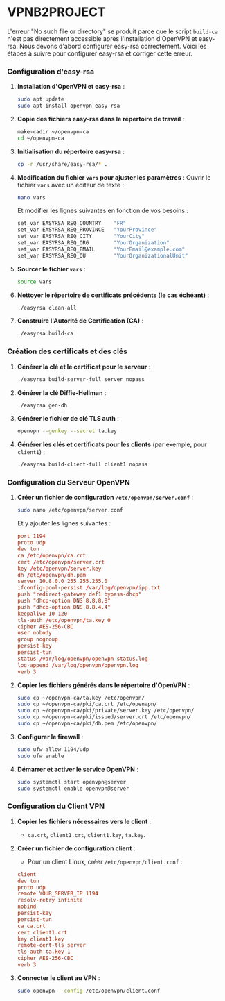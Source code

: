 # VPNB2PROJECT

L'erreur "No such file or directory" se produit parce que le script `build-ca` n'est pas directement accessible après l'installation d'OpenVPN et easy-rsa. Nous devons d'abord configurer easy-rsa correctement. Voici les étapes à suivre pour configurer easy-rsa et corriger cette erreur.

### Configuration d'easy-rsa

1. **Installation d'OpenVPN et easy-rsa** :
    ```bash
    sudo apt update
    sudo apt install openvpn easy-rsa
    ```

2. **Copie des fichiers easy-rsa dans le répertoire de travail** :
    ```bash
    make-cadir ~/openvpn-ca
    cd ~/openvpn-ca
    ```

3. **Initialisation du répertoire easy-rsa** :
    ```bash
    cp -r /usr/share/easy-rsa/* .
    ```

4. **Modification du fichier `vars` pour ajuster les paramètres** :
    Ouvrir le fichier `vars` avec un éditeur de texte :
    ```bash
    nano vars
    ```

    Et modifier les lignes suivantes en fonction de vos besoins :
    ```bash
    set_var EASYRSA_REQ_COUNTRY    "FR"
    set_var EASYRSA_REQ_PROVINCE   "YourProvince"
    set_var EASYRSA_REQ_CITY       "YourCity"
    set_var EASYRSA_REQ_ORG        "YourOrganization"
    set_var EASYRSA_REQ_EMAIL      "YourEmail@example.com"
    set_var EASYRSA_REQ_OU         "YourOrganizationalUnit"
    ```

5. **Sourcer le fichier `vars`** :
    ```bash
    source vars
    ```

6. **Nettoyer le répertoire de certificats précédents (le cas échéant)** :
    ```bash
    ./easyrsa clean-all
    ```

7. **Construire l'Autorité de Certification (CA)** :
    ```bash
    ./easyrsa build-ca
    ```

### Création des certificats et des clés

1. **Générer la clé et le certificat pour le serveur** :
    ```bash
    ./easyrsa build-server-full server nopass
    ```

2. **Générer la clé Diffie-Hellman** :
    ```bash
    ./easyrsa gen-dh
    ```

3. **Générer le fichier de clé TLS auth** :
    ```bash
    openvpn --genkey --secret ta.key
    ```

4. **Générer les clés et certificats pour les clients** (par exemple, pour `client1`) :
    ```bash
    ./easyrsa build-client-full client1 nopass
    ```

### Configuration du Serveur OpenVPN

1. **Créer un fichier de configuration `/etc/openvpn/server.conf`** :
    ```bash
    sudo nano /etc/openvpn/server.conf
    ```

    Et y ajouter les lignes suivantes :
    ```conf
    port 1194
    proto udp
    dev tun
    ca /etc/openvpn/ca.crt
    cert /etc/openvpn/server.crt
    key /etc/openvpn/server.key
    dh /etc/openvpn/dh.pem
    server 10.8.0.0 255.255.255.0
    ifconfig-pool-persist /var/log/openvpn/ipp.txt
    push "redirect-gateway def1 bypass-dhcp"
    push "dhcp-option DNS 8.8.8.8"
    push "dhcp-option DNS 8.8.4.4"
    keepalive 10 120
    tls-auth /etc/openvpn/ta.key 0
    cipher AES-256-CBC
    user nobody
    group nogroup
    persist-key
    persist-tun
    status /var/log/openvpn/openvpn-status.log
    log-append /var/log/openvpn/openvpn.log
    verb 3
    ```

2. **Copier les fichiers générés dans le répertoire d'OpenVPN** :
    ```bash
    sudo cp ~/openvpn-ca/ta.key /etc/openvpn/
    sudo cp ~/openvpn-ca/pki/ca.crt /etc/openvpn/
    sudo cp ~/openvpn-ca/pki/private/server.key /etc/openvpn/
    sudo cp ~/openvpn-ca/pki/issued/server.crt /etc/openvpn/
    sudo cp ~/openvpn-ca/pki/dh.pem /etc/openvpn/
    ```

3. **Configurer le firewall** :
    ```bash
    sudo ufw allow 1194/udp
    sudo ufw enable
    ```

4. **Démarrer et activer le service OpenVPN** :
    ```bash
    sudo systemctl start openvpn@server
    sudo systemctl enable openvpn@server
    ```

### Configuration du Client VPN

1. **Copier les fichiers nécessaires vers le client** :
    - `ca.crt`, `client1.crt`, `client1.key`, `ta.key`.

2. **Créer un fichier de configuration client** :
    - Pour un client Linux, créer `/etc/openvpn/client.conf` :
    ```conf
    client
    dev tun
    proto udp
    remote YOUR_SERVER_IP 1194
    resolv-retry infinite
    nobind
    persist-key
    persist-tun
    ca ca.crt
    cert client1.crt
    key client1.key
    remote-cert-tls server
    tls-auth ta.key 1
    cipher AES-256-CBC
    verb 3
    ```

3. **Connecter le client au VPN** :
    ```bash
    sudo openvpn --config /etc/openvpn/client.conf
    ```
